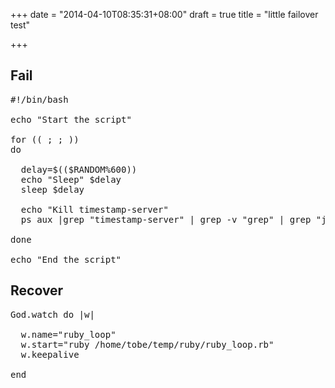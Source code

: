 +++
date = "2014-04-10T08:35:31+08:00"
draft = true
title = "little failover test"

+++



## Fail

<pre>
#!/bin/bash                                                                                                                                                                                                         

echo "Start the script"

for (( ; ; ))
do

  delay=$(($RANDOM%600))
  echo "Sleep" $delay
  sleep $delay

  echo "Kill timestamp-server"
  ps aux |grep "timestamp-server" | grep -v "grep" | grep "java" | awk '{print $2}' |xargs kill

done

echo "End the script"
</pre>

## Recover

<pre>
God.watch do |w|

  w.name="ruby_loop"
  w.start="ruby /home/tobe/temp/ruby/ruby_loop.rb"
  w.keepalive

end
</pre>